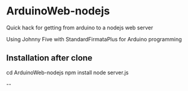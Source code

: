 # ArduinoWeb-nodejs
Quick hack for getting from arduino to a nodejs web server



Using Johnny Five with StandardFirmataPlus for Arduino programming

Installation after clone
--
cd ArduinoWeb-nodejs
npm install
node server.js

--
